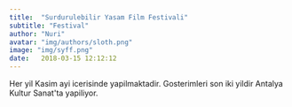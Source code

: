 ```yaml
---
title:  "Surdurulebilir Yasam Film Festivali"
subtitle: "Festival"
author: "Nuri"
avatar: "img/authors/sloth.png"
image: "img/syff.png"
date:   2018-03-15 12:12:12
---
```


Her yil Kasim ayi icerisinde yapilmaktadir.
Gosterimleri son iki yildir Antalya Kultur Sanat'ta yapiliyor.
